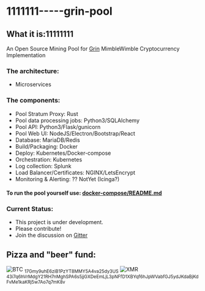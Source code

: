 # 1111111-----grin-pool

## What it is:11111111
An Open Source Mining Pool for [Grin](https://github.com/mimblewimble/grin) MimbleWimble Cryptocurrency Implementation

### The architecture:
* Microservices

### The components:
* Pool Stratum Proxy: Rust
* Pool data processing jobs: Python3/SQLAlchemy
* Pool API: Python3/Flask/gunicorn
* Pool Web UI: NodeJS/Electron/Bootstrap/React
* Database: MariaDB/Redis
* Build/Packaging: Docker
* Deploy: Kubernetes/Docker-compose
* Orchestration: Kubernetes
* Log collection: Splunk
* Load Balancer/Certificates: NGINX/LetsEncrypt
* Monitoring & Alerting: ?? NotYet (Icinga?)

#### To run the pool yourself use: [docker-compose/README.md](docker-compose/README.md)

### Current Status:
* This project is under development.
* Please contribute!
* Join the discussion on [Gitter](https://gitter.im/grin-pool/Lobby)

## Pizza and "beer" fund:
![BTC](https://ipfs.io/ipfs/QmZQxz5LdbCuyc8LcnUiCyTLzmWmHs644mAD7A91bmTzej) <sub>17Gmy9uhE6ziB1PzYT8MMY5A4va25dy3US</sub>
![XMR](https://ipfs.io/ipfs/QmTLh1DUXhNNuB4CkaTtv3VJftXaDEY7V8hYyYGVvYzMB8) <sub>43i7q6hVrMdgY21RH7nMghSPA6s5jjGXDeEmLjL3pNFfD1XBYqf6hJpWVabfGJ5ydJKdaBjKdFvMe1kaKRj5w7Ao7q7mK8v</sub>
